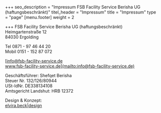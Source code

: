 +++
seo_description = "Impressum FSB Facility Service Berisha UG (haftungsbeschränkt)"
titel_header = "Impressum"
title = "Impressum"
type = "page"
[menu.footer]
weight = 2

+++
FSB Facility Service Berisha UG (haftungsbeschränkt)  
Heimgartenstraße 12  
84030 Ergolding

Tel 0871 - 97 46 44 20  
Mobil 0151 - 152 87 072

[info@fsb-facility-service.de  
www.fsb-facility-service.de](mailto:info@fsb-facility-service.de)

Geschäftsführer: Shefqet Berisha  
Steuer Nr. 132/126/80944  
USt-IdNr. DE338134108  
Amtsgericht Landshut: HRB 12372

Design & Konzept:  
[elvira.beck|design](http://elvirabeck-design.de/)